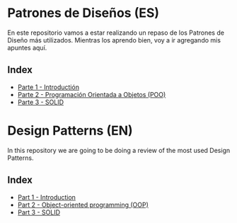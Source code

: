 # Patrones de Diseños (ES) #

En este repositorio vamos a estar realizando un repaso de los Patrones de Diseño más utilizados. Mientras los aprendo bien, voy a ir agregando mis apuntes aquí.

## Index ##
- [Parte 1 - Introductión](https://github.com/juancruzromero/design-patterns/blob/main/01-introduction/introduction_es.md)
- [Parte 2 - Programación Orientada a Objetos (POO)](https://github.com/juancruzromero/design-patterns/blob/main/02-poo/poo_es.md)
- [Parte 3 - SOLID](https://github.com/juancruzromero/design-patterns/blob/main/03-solid/solid_es.md)
# Design Patterns (EN) #    

In this repository we are going to be doing a review of the most used Design Patterns.

## Index ##

- [Part 1 - Introduction](https://github.com/juancruzromero/design-patterns/blob/main/01-introduction/introduction_en.md)
- [Part 2 - Object-oriented programming (OOP)](https://github.com/juancruzromero/design-patterns/blob/main/02-poo/poo_en.md)
- [Part 3 - SOLID](https://github.com/juancruzromero/design-patterns/blob/main/03-solid/solid_en.md)
